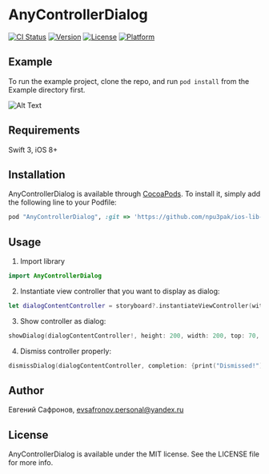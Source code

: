 # AnyControllerDialog

[![CI Status](http://img.shields.io/travis/npu3pak/AnyControllerDialog.svg?style=flat)](https://travis-ci.org/npu3pak/AnyControllerDialog)
[![Version](https://img.shields.io/cocoapods/v/AnyControllerDialog.svg?style=flat)](http://cocoapods.org/pods/AnyControllerDialog)
[![License](https://img.shields.io/cocoapods/l/AnyControllerDialog.svg?style=flat)](http://cocoapods.org/pods/AnyControllerDialog)
[![Platform](https://img.shields.io/cocoapods/p/AnyControllerDialog.svg?style=flat)](http://cocoapods.org/pods/AnyControllerDialog)

## Example

To run the example project, clone the repo, and run `pod install` from the Example directory first.

![Alt Text](https://media.giphy.com/media/l1J3o2RO1nKi7RRM4/giphy.gif)

## Requirements

Swift 3, iOS 8+

## Installation

AnyControllerDialog is available through [CocoaPods](http://cocoapods.org). To install
it, simply add the following line to your Podfile:

```ruby
pod "AnyControllerDialog", :git => 'https://github.com/npu3pak/ios-lib-any-controller-dialog.git' 
```

## Usage

1. Import library
```swift
import AnyControllerDialog
```
2. Instantiate view controller that you want to display as dialog:
```swift
let dialogContentController = storyboard?.instantiateViewController(withIdentifier: "DialogContent")
```
3. Show controller as dialog:
```swift
showDialog(dialogContentController!, height: 200, width: 200, top: 70, completion: {print("Presented!")})
```
4. Dismiss controller properly:
```swift
dismissDialog(dialogContentController, completion: {print("Dismissed!")})
```

## Author

Евгений Сафронов, evsafronov.personal@yandex.ru

## License

AnyControllerDialog is available under the MIT license. See the LICENSE file for more info.
